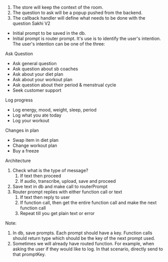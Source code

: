 1. The store will keep the context of the room.
2. The question to ask will be a popup pushed from the backend.
3. The callback handler will define what needs to be done with the question
   Sakhi V2

- Initial prompt to be saved in the db.
- Initial prompt is router prompt. It's use is to identify the user's intention. The user's intention can be one of the three:

Ask Question

- Ask general question
- Ask question about sb coaches
- Ask about your diet plan
- Ask about your workout plan
- Ask question about their period & menstrual cycle
- Seek customer support

Log progress

- Log energy, mood, weight, sleep, period
- Log what you ate today
- Log your workout

Changes in plan

- Swap item in diet plan
- Change workout plan
- Buy a freeze

Architecture

1. Check what is the type of message?
   1. If text then proceed
   2. If audio, transcribe, upload, save and proceed
2. Save text in db and make call to routerPrompt
3. Router prompt replies with either function call or text
   1. If text then reply to user
   2. If function call, then get the entire function call and make the next function call
   3. Repeat till you get plain text or error

Note:

1. In db, save prompts. Each prompt should have a key. Function calls should return type which should be the key of the next prompt used.
2. Sometimes we will already have routed function. For example, when asking the user if they would like to log. In that scenario, directly send to that promptKey.
